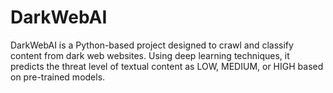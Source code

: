 # DarkWebAI
DarkWebAI is a Python-based project designed to crawl and classify content from dark web websites. Using deep learning techniques, it predicts the threat level of textual content as LOW, MEDIUM, or HIGH based on pre-trained models.

